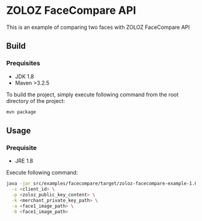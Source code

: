 # ZOLOZ FaceCompare API

This is an example of comparing two faces with ZOLOZ FaceCompare API

## Build
### Prequisites
- JDK 1.8
- Maven >3.2.5

To build the project, simply execute following command from the root directory of the project:
```sh
mvn package
```

## Usage
### Prequisite
- JRE 1.8

Execute following command:

```sh
java -jar src/examples/facecompare/target/zoloz-facecompare-example-1.0-SNAPSHOT.jar \
  -c <client_id> \
  -p <zoloz_public_key_content> \
  -k <merchant_private_key_path> \
  -a <face1_image_path> \
  -b <face1_image_path>
```
